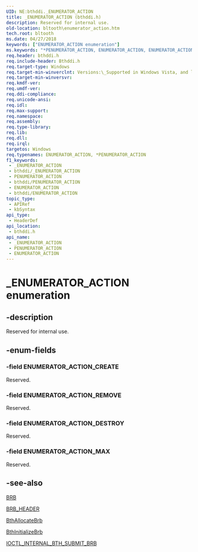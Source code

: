 ```yaml
---
UID: NE:bthddi._ENUMERATOR_ACTION
title: _ENUMERATOR_ACTION (bthddi.h)
description: Reserved for internal use.
old-location: bltooth\enumerator_action.htm
tech.root: bltooth
ms.date: 04/27/2018
keywords: ["ENUMERATOR_ACTION enumeration"]
ms.keywords: "*PENUMERATOR_ACTION, ENUMERATOR_ACTION, ENUMERATOR_ACTION Enumeration, ENUMERATOR_ACTION enumeration [Bluetooth Devices], ENUMERATOR_ACTION enumeration pointer [Bluetooth Devices], ENUMERATOR_ACTION_CREATE, ENUMERATOR_ACTION_DESTROY, ENUMERATOR_ACTION_MAX, ENUMERATOR_ACTION_REMOVE, PENUMERATOR_ACTION, PENUMERATOR_ACTION enumeration pointer [Bluetooth Devices], _ENUMERATOR_ACTION, bltooth.enumerator_action, bth_enums_5ffc09cb-5aae-408c-ba92-b1872890541a.xml, bthddi/ENUMERATOR_ACTION, bthddi/ENUMERATOR_ACTION_CREATE, bthddi/ENUMERATOR_ACTION_DESTROY, bthddi/ENUMERATOR_ACTION_MAX, bthddi/ENUMERATOR_ACTION_REMOVE, bthddi/PENUMERATOR_ACTION"
req.header: bthddi.h
req.include-header: Bthddi.h
req.target-type: Windows
req.target-min-winverclnt: Versions:\_Supported in Windows Vista, and later.
req.target-min-winversvr: 
req.kmdf-ver: 
req.umdf-ver: 
req.ddi-compliance: 
req.unicode-ansi: 
req.idl: 
req.max-support: 
req.namespace: 
req.assembly: 
req.type-library: 
req.lib: 
req.dll: 
req.irql: 
targetos: Windows
req.typenames: ENUMERATOR_ACTION, *PENUMERATOR_ACTION
f1_keywords:
 - _ENUMERATOR_ACTION
 - bthddi/_ENUMERATOR_ACTION
 - PENUMERATOR_ACTION
 - bthddi/PENUMERATOR_ACTION
 - ENUMERATOR_ACTION
 - bthddi/ENUMERATOR_ACTION
topic_type:
 - APIRef
 - kbSyntax
api_type:
 - HeaderDef
api_location:
 - bthddi.h
api_name:
 - _ENUMERATOR_ACTION
 - PENUMERATOR_ACTION
 - ENUMERATOR_ACTION
---
```


# _ENUMERATOR_ACTION enumeration


## -description

Reserved for internal use.

## -enum-fields

### -field ENUMERATOR_ACTION_CREATE

Reserved.

### -field ENUMERATOR_ACTION_REMOVE

Reserved.

### -field ENUMERATOR_ACTION_DESTROY

Reserved.

### -field ENUMERATOR_ACTION_MAX

Reserved.

## -see-also

<a href="/windows-hardware/drivers/ddi/bthddi/ns-bthddi-_brb">BRB</a>



<a href="/windows-hardware/drivers/ddi/bthddi/ns-bthddi-_brb_header">BRB_HEADER</a>



<a href="/windows-hardware/drivers/ddi/bthddi/nc-bthddi-pfnbth_allocate_brb">BthAllocateBrb</a>



<a href="/windows-hardware/drivers/ddi/bthddi/nc-bthddi-pfnbth_initialize_brb">BthInitializeBrb</a>



<a href="/windows-hardware/drivers/ddi/bthioctl/ni-bthioctl-ioctl_internal_bth_submit_brb">IOCTL_INTERNAL_BTH_SUBMIT_BRB</a>

